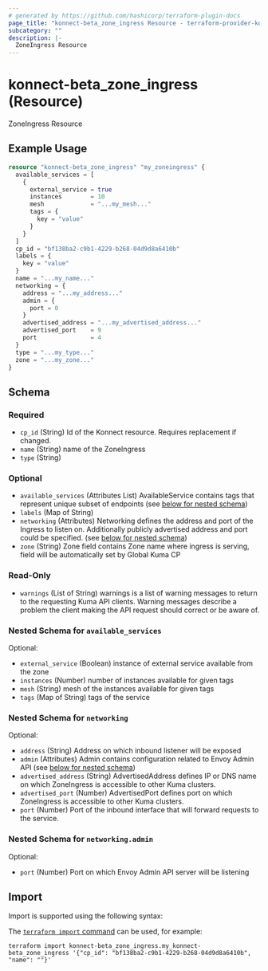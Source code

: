 ```yaml
---
# generated by https://github.com/hashicorp/terraform-plugin-docs
page_title: "konnect-beta_zone_ingress Resource - terraform-provider-konnect-beta"
subcategory: ""
description: |-
  ZoneIngress Resource
---
```


# konnect-beta_zone_ingress (Resource)

ZoneIngress Resource

## Example Usage

```terraform
resource "konnect-beta_zone_ingress" "my_zoneingress" {
  available_services = [
    {
      external_service = true
      instances        = 10
      mesh             = "...my_mesh..."
      tags = {
        key = "value"
      }
    }
  ]
  cp_id = "bf138ba2-c9b1-4229-b268-04d9d8a6410b"
  labels = {
    key = "value"
  }
  name = "...my_name..."
  networking = {
    address = "...my_address..."
    admin = {
      port = 0
    }
    advertised_address = "...my_advertised_address..."
    advertised_port    = 9
    port               = 4
  }
  type = "...my_type..."
  zone = "...my_zone..."
}
```

<!-- schema generated by tfplugindocs -->
## Schema

### Required

- `cp_id` (String) Id of the Konnect resource. Requires replacement if changed.
- `name` (String) name of the ZoneIngress
- `type` (String)

### Optional

- `available_services` (Attributes List) AvailableService contains tags that represent unique subset of
endpoints (see [below for nested schema](#nestedatt--available_services))
- `labels` (Map of String)
- `networking` (Attributes) Networking defines the address and port of the Ingress to listen on.
Additionally publicly advertised address and port could be specified. (see [below for nested schema](#nestedatt--networking))
- `zone` (String) Zone field contains Zone name where ingress is serving, field will be
automatically set by Global Kuma CP

### Read-Only

- `warnings` (List of String) warnings is a list of warning messages to return to the requesting Kuma API clients.
Warning messages describe a problem the client making the API request should correct or be aware of.

<a id="nestedatt--available_services"></a>
### Nested Schema for `available_services`

Optional:

- `external_service` (Boolean) instance of external service available from the zone
- `instances` (Number) number of instances available for given tags
- `mesh` (String) mesh of the instances available for given tags
- `tags` (Map of String) tags of the service


<a id="nestedatt--networking"></a>
### Nested Schema for `networking`

Optional:

- `address` (String) Address on which inbound listener will be exposed
- `admin` (Attributes) Admin contains configuration related to Envoy Admin API (see [below for nested schema](#nestedatt--networking--admin))
- `advertised_address` (String) AdvertisedAddress defines IP or DNS name on which ZoneIngress is
accessible to other Kuma clusters.
- `advertised_port` (Number) AdvertisedPort defines port on which ZoneIngress is accessible to other
Kuma clusters.
- `port` (Number) Port of the inbound interface that will forward requests to the service.

<a id="nestedatt--networking--admin"></a>
### Nested Schema for `networking.admin`

Optional:

- `port` (Number) Port on which Envoy Admin API server will be listening

## Import

Import is supported using the following syntax:

The [`terraform import` command](https://developer.hashicorp.com/terraform/cli/commands/import) can be used, for example:

```shell
terraform import konnect-beta_zone_ingress.my_konnect-beta_zone_ingress '{"cp_id": "bf138ba2-c9b1-4229-b268-04d9d8a6410b", "name": ""}'
```
